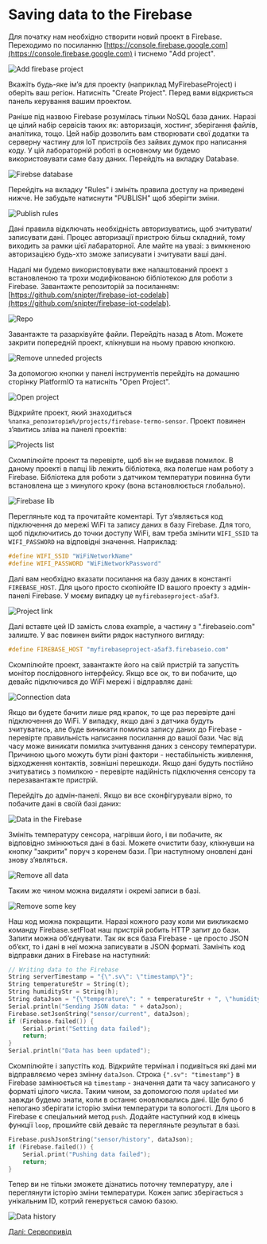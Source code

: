 # Saving data to the Firebase

Для початку нам необхідно створити новий проект в Firebase. Переходимо по посиланню [https://console.firebase.google.com](https://console.firebase.google.com) і тиснемо "Add project".

![Add firebase project](https://github.com/snipter/firebase-iot-codelab/blob/master/docs/assets/image47.png)

Вкажіть будь-яке ім’я для проекту (наприклад MyFirebaseProject) і оберіть ваш регіон. Натисніть "Create Project". Перед вами відкриється панель керування вашим проектом.

Раніше під назвою Firebase розумілась тільки NoSQL база даних. Наразі це цілий набір сервісів таких як: авторизація, хостинг, зберігання файлів, аналітика, тощо. Цей набір дозволить вам створювати свої додатки та серверну частину для IoT пристроїв без зайвих думок про написання коду. У цій лабораторній роботі в основному ми будемо використовувати саме базу даних. Перейдіть на вкладку Database.

![Firebse database](https://github.com/snipter/firebase-iot-codelab/blob/master/docs/assets/image10.png)

Перейдіть на вкладку "Rules" і змініть правила доступу на приведені нижче. Не забудьте натиснути "PUBLISH" щоб зберігти зміни.

![Publish rules](https://github.com/snipter/firebase-iot-codelab/blob/master/docs/assets/image40.png)

Дані правила відключать необхідність авторизуватись, щоб зчитувати/записувати дані. Процес авторизації пристрою більш складний, тому виходить за рамки цієї лабараторної. Але майте на увазі: з вимкненою авторизацією будь-хто зможе записувати і зчитувати ваші дані.

Надалі ми будемо використовувати вже налаштований проект з встановленою та трохи модифікованою бібліотекою для роботи з Firebase. Завантажте репозиторій за посиланням: [https://github.com/snipter/firebase-iot-codelab](https://github.com/snipter/firebase-iot-codelab).

![Repo](https://github.com/snipter/firebase-iot-codelab/blob/master/docs/assets/image6.png)

Завантажте та разархівуйте файли. Перейдіть назад в Atom. Можете закрити попередній проект, клікнувши на ньому правою кнопкою.

![Remove unneded projects](https://github.com/snipter/firebase-iot-codelab/blob/master/docs/assets/image61.png)

За допомогою кнопки у панелі інструментів перейдіть на домашню сторінку PlatformIO та натисніть "Open Project".

![Open project](https://github.com/snipter/firebase-iot-codelab/blob/master/docs/assets/image33.png)

Відкрийте проект, який знаходиться `%папка_репозиторію%/projects/firebase-termo-sensor`. Проект повинен з’явитись зліва на панелі проектів:

![Projects list](https://github.com/snipter/firebase-iot-codelab/blob/master/docs/assets/image52.png)

Скомпілюйте проект та перевірте, щоб він не видавав помилок. В даному проекті в папці lib лежить бібліотека, яка полегше нам роботу з Firebase. Бібліотека для роботи з датчиком температури повинна бути встановлена ще з минулого кроку (вона встановлюється глобально).

![Firebase lib](https://github.com/snipter/firebase-iot-codelab/blob/master/docs/assets/image37.png)

Перегляньте код та прочитайте коментарі. Тут з’являється код підключення до мережі WiFi та запису даних в базу Firebase. Для того, щоб підключитись до точки доступу WiFi, вам треба змінити `WIFI_SSID` та `WIFI_PASSWORD` на відповідні значення. Наприклад:

```c++
#define WIFI_SSID "WiFiNetworkName"
#define WIFI_PASSWORD "WiFiNetworkPassword"
```

Далі вам необхідно вказати посилання на базу даних в константі `FIREBASE_HOST`. Для цього просто скопіюйте ID вашого проекту з адмін-панелі Firebase. У моєму випадку це `myfirebaseproject-a5af3`.

![Project link](https://github.com/snipter/firebase-iot-codelab/blob/master/docs/assets/image43.png)

Далі вставте цей ID замість слова example, а частину з ".firebaseio.com" залиште. У вас повинен вийти рядок наступного вигляду:

```C++
#define FIREBASE_HOST "myfirebaseproject-a5af3.firebaseio.com"
```

Скомпілюйте проект,  завантажте його на свій пристрій та запустіть монітор послідовного інтерфейсу.  Якщо все ок, то ви побачите, що девайс підключився до WiFi мережі і відправляє дані:

![Connection data](https://github.com/snipter/firebase-iot-codelab/blob/master/docs/assets/image21.png)

Якщо ви будете бачити лише ряд крапок, то ще раз перевірте дані підключення до WiFi. У випадку, якщо дані з датчика будуть зчитуватись, але буде виникати помилка запису даних до Firebase - перевірте правильність написання посилання до вашої бази. Час від часу може виникати помилка зчитування даних з сенсору температури. Причиною цього можуть бути різні фактори - нестабільність живлення, відходження контактів, зовнішні перешкоди. Якщо дані будуть постійно зчитуватись з помилкою - перевірте надійність підключення сенсору та перезавантажте пристрій.

Перейдіть до адмін-панелі. Якщо ви все сконфігурували вірно, то побачите дані в своїй базі даних:

![Data in the Firebase](https://github.com/snipter/firebase-iot-codelab/blob/master/docs/assets/image29.png)
 
Змініть температуру сенсора, нагрівши його, і ви побачите, як відповідно змінюються дані в базі. Можете очистити базу, клікнувши на кнопку "закрити" поруч з коренем бази. При наступному оновлені дані знову з’являться.

![Remove all data](https://github.com/snipter/firebase-iot-codelab/blob/master/docs/assets/image28.png)

Таким же чином можна видаляти і окремі записи в базі.

![Remove some key](https://github.com/snipter/firebase-iot-codelab/blob/master/docs/assets/image12.png)

Наш код можна покращити. Наразі кожного разу коли ми викликаємо команду Firebase.setFloat наш пристрій робить HTTP запит до бази. Запити можна об’єднувати. Так як вся база Firebase - це просто JSON об’єкт, то і дані в неї можна записувати в JSON форматі. Замініть код відправки даних в Firebase на наступний:

```c++
// Writing data to the Firebase
String serverTimestamp = "{\".sv\": \"timestamp\"}";
String temperatureStr = String(t);
String humidityStr = String(h);
String dataJson = "{\"temperature\": " + temperatureStr + ", \"humidity\": " + humidityStr + ", \"updated\": " + serverTimestamp + "}";
Serial.println("Sending JSON data: " + dataJson);
Firebase.setJsonString("sensor/current", dataJson);
if (Firebase.failed()) {
    Serial.print("Setting data failed");
    return;
}
Serial.println("Data has been updated");
```

Скомпілюйте і запустіть код. Відкрийте термінал і подивіться які дані ми відправляємо через змінну `dataJson`. Строка `{".sv": "timestamp"}` в Firebase замінюється на `timestamp` - значення дати та часу записаного у форматі цілого числа. Таким чином, за допомогою поля `updated` ми завжди будемо знати, коли в останнє оновлювались дані.
Ще було б непогано зберігати історію зміни температури та вологості. Для цього в Firebase є спеціальний метод `push`. Додайте наступний код в кінець функції `loop`, прошийте свій девайс та перегляньте результат в базі.

```c++
Firebase.pushJsonString("sensor/history", dataJson);
if (Firebase.failed()) {
    Serial.print("Pushing data failed");
    return;
}
```

Тепер ви не тільки зможете дізнатись поточну температуру, але і переглянути історію зміни температури. Кожен запис зберігається з унікальним ID, котрий генерується самою базою.

![Data history](https://github.com/snipter/firebase-iot-codelab/blob/master/docs/assets/image49.png)

[Далі: Сервопривід](05-micro-servo.md)
